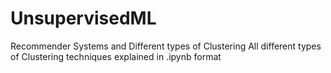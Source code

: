 # UnsupervisedML
Recommender Systems and Different types of Clustering
All different types of Clustering techniques explained in .ipynb format
